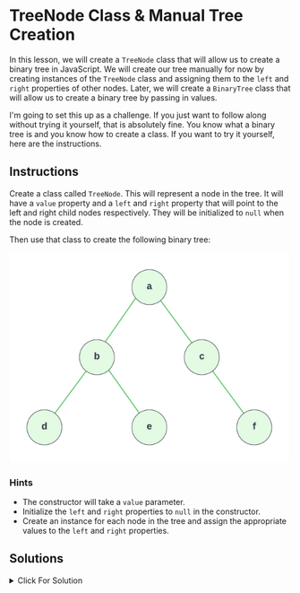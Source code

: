 # TreeNode Class & Manual Tree Creation

In this lesson, we will create a `TreeNode` class that will allow us to create a binary tree in JavaScript. We will create our tree manually for now by creating instances of the `TreeNode` class and assigning them to the `left` and `right` properties of other nodes. Later, we will create a `BinaryTree` class that will allow us to create a binary tree by passing in values.

I'm going to set this up as a challenge. If you just want to follow along without trying it yourself, that is absolutely fine. You know what a binary tree is and you know how to create a class. If you want to try it yourself, here are the instructions.

## Instructions

Create a class called `TreeNode`. This will represent a node in the tree. It will have a `value` property and a `left` and `right` property that will point to the left and right child nodes respectively. They will be initialized to `null` when the node is created.

Then use that class to create the following binary tree:

<img src="../../assets/images/tree5.png" width="500" alt="" />

### Hints

- The constructor will take a `value` parameter.
- Initialize the `left` and `right` properties to `null` in the constructor.
- Create an instance for each node in the tree and assign the appropriate values to the `left` and `right` properties.

## Solutions

<details>
  <summary>Click For Solution</summary>

```js
class TreeNode {
  constructor(value) {
    this.value = value;
    this.left = null;
    this.right = null;
  }
}

const a = new TreeNode('a');
const b = new TreeNode('b');
const c = new TreeNode('c');
const d = new TreeNode('d');
const e = new TreeNode('e');
const f = new TreeNode('f');

a.left = b;
a.right = c;
b.left = d;
b.right = e;
c.right = f;
```

### Explanation

- Create the `TreeNode` class with a constructor that takes a `value` parameter.
- Initialize the `left` and `right` properties to `null`. This is because we don't know what the left and right children will be when we create the node. We will assign them later.
- Create an instance of the `TreeNode` class for each node in the tree.
- Assign the appropriate values to the `left` and `right` properties.

The code above implements exactly what we see in the diagram.

</details>
